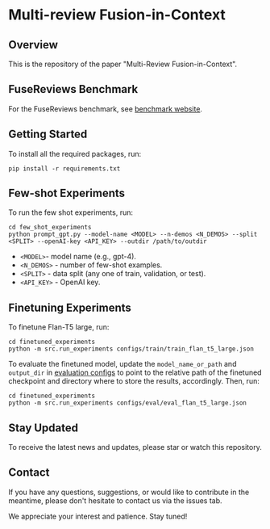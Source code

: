 # Multi-review Fusion-in-Context

## Overview
This is the repository of the paper "Multi-Review Fusion-in-Context".

## FuseReviews Benchmark
For the FuseReviews benchmark, see [benchmark website](https://fusereviews.github.io/).

## Getting Started
To install all the required packages, run:
```
pip install -r requirements.txt
```

## Few-shot Experiments
To run the few shot experiments, run:
```
cd few_shot_experiments
python prompt_gpt.py --model-name <MODEL> --n-demos <N_DEMOS> --split <SPLIT> --openAI-key <API_KEY> --outdir /path/to/outdir
```

* `<MODEL>`- model name (e.g., gpt-4).
* `<N_DEMOS>` - number of few-shot examples.
* `<SPLIT>` - data split (any one of train, validation, or test).
* `<API_KEY>` - OpenAI key.


## Finetuning Experiments
To finetune Flan-T5 large, run:
```
cd finetuned_experiments
python -m src.run_experiments configs/train/train_flan_t5_large.json
```

To evaluate the finetuned model, update the `model_name_or_path` and `output_dir` in [evaluation configs](https://github.com/fusereviews/multi-review-fusion-in-context/tree/main/finetuned_experiments/configs/eval/eval_flan_t5_large.json) to point to the relative path of the finetuned checkpoint and directory where to store the results, accordingly. Then, run:
```
cd finetuned_experiments
python -m src.run_experiments configs/eval/eval_flan_t5_large.json
```


## Stay Updated
To receive the latest news and updates, please star or watch this repository.

## Contact
If you have any questions, suggestions, or would like to contribute in the meantime, please don't hesitate to contact us via the issues tab.

We appreciate your interest and patience. Stay tuned!
